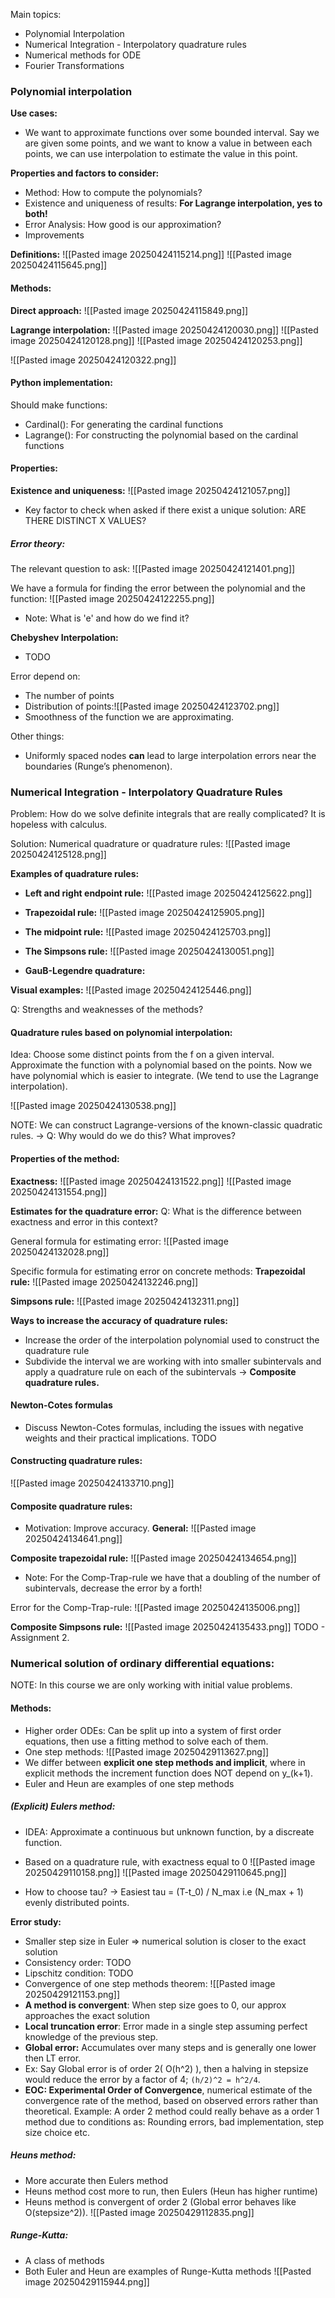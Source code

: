 
Main topics:
- Polynomial Interpolation
- Numerical Integration - Interpolatory quadrature rules 
- Numerical methods for ODE
- Fourier Transformations 


### Polynomial interpolation 
**Use cases:**
- We want to approximate functions over some bounded interval. Say we are given some points, and we want to know a value in between each points, we can use interpolation to estimate the value in this point. 

**Properties and factors to consider:**
- Method: How to compute the polynomials?
- Existence and uniqueness of results: **For Lagrange interpolation, yes to both!** 
- Error Analysis: How good is our approximation?
- Improvements 


**Definitions:**
![[Pasted image 20250424115214.png]]
![[Pasted image 20250424115645.png]]


#### Methods:
**Direct approach:**
![[Pasted image 20250424115849.png]]


**Lagrange interpolation:**
![[Pasted image 20250424120030.png]]
![[Pasted image 20250424120128.png]]
![[Pasted image 20250424120253.png]]

![[Pasted image 20250424120322.png]]


#### Python implementation:
Should make functions:
- Cardinal(): For generating the cardinal functions 
- Lagrange(): For constructing the polynomial based on the cardinal functions  

#### Properties:
**Existence and uniqueness:**
![[Pasted image 20250424121057.png]]
- Key factor to check when asked if there exist a unique solution: ARE THERE DISTINCT X VALUES? 


##### Error theory:
The relevant question to ask:
![[Pasted image 20250424121401.png]]

We have a formula for finding the error between the polynomial and the function:
![[Pasted image 20250424122255.png]]
- Note: What is 'e' and how do we find it?

**Chebyshev Interpolation:**
- TODO 

Error depend on:
- The number of points
- Distribution of points:![[Pasted image 20250424123702.png]]
- Smoothness of the function we are approximating. 

Other things:
- Uniformly spaced nodes **can** lead to large interpolation errors near the boundaries (Runge’s phenomenon).


### Numerical Integration - Interpolatory Quadrature Rules 
Problem: How do we solve definite integrals that are really complicated? It is hopeless with calculus. 

Solution: Numerical quadrature or quadrature rules:
![[Pasted image 20250424125128.png]]

**Examples of quadrature rules:**
- **Left and right endpoint rule:**
![[Pasted image 20250424125622.png]]

- **Trapezoidal rule:** 
![[Pasted image 20250424125905.png]]
- **The midpoint rule:** 
![[Pasted image 20250424125703.png]]

- **The Simpsons rule:**
![[Pasted image 20250424130051.png]]

- **GauB-Legendre quadrature:**




**Visual examples:**
![[Pasted image 20250424125446.png]]

Q: Strengths and weaknesses of the methods? 

#### Quadrature rules based on polynomial interpolation:
Idea: Choose some distinct points from the f on a given interval. Approximate the function with a polynomial based on the points. Now we have polynomial which is easier to integrate. (We tend to use the Lagrange interpolation).

![[Pasted image 20250424130538.png]]

NOTE: We can construct Lagrange-versions of the known-classic quadratic rules.
-> Q: Why would do we do this? What improves? 

#### Properties of the method:
**Exactness:**
![[Pasted image 20250424131522.png]]
![[Pasted image 20250424131554.png]]

**Estimates for the quadrature error:**
Q: What is the difference between exactness and error in this context?

General formula for estimating error:
![[Pasted image 20250424132028.png]]

Specific formula for estimating error on concrete methods:
**Trapezoidal rule:**
![[Pasted image 20250424132246.png]]

**Simpsons rule:**
![[Pasted image 20250424132311.png]]

**Ways to increase the accuracy of quadrature rules:**
- Increase the order of the interpolation polynomial used to construct the quadrature rule
- Subdivide the interval we are working with into smaller subintervals and apply a quadrature rule on each of the subintervals -> **Composite quadrature rules.**



#### Newton-Cotes formulas 
- Discuss Newton-Cotes formulas, including the issues with negative weights and their practical implications.
TODO 



#### Constructing quadrature rules:
![[Pasted image 20250424133710.png]]

#### Composite quadrature rules:
- Motivation: Improve accuracy. 
**General:**
![[Pasted image 20250424134641.png]]


**Composite trapezoidal rule:**
![[Pasted image 20250424134654.png]]
- Note: For the Comp-Trap-rule we have that a doubling of the number of subintervals, decrease the error by a forth! 

Error for the Comp-Trap-rule:
![[Pasted image 20250424135006.png]]

**Composite Simpsons rule:**
![[Pasted image 20250424135433.png]]
TODO - Assignment 2. 


### Numerical solution of ordinary differential equations:
NOTE: In this course we are only working with initial value problems.



#### Methods:
- Higher order ODEs: Can be split up into a system of first order equations, then use a fitting method to solve each of them.  
- One step methods: ![[Pasted image 20250429113627.png]]
- We differ between **explicit one step methods and implicit**, where in explicit methods the increment function does NOT depend on y_(k+1).  
- Euler and Heun are examples of one step methods



##### (Explicit) Eulers method:
- IDEA: Approximate a continuous but unknown function, by a discreate function. 
- Based on a quadrature rule, with exactness equal to 0
![[Pasted image 20250429110158.png]]
![[Pasted image 20250429110645.png]]

- How to choose tau? -> Easiest tau = (T-t_0) / N_max i.e (N_max + 1) evenly distributed points.  

**Error study:**
- Smaller step size in Euler => numerical solution is closer to the exact solution 
- Consistency order: TODO
- Lipschitz condition: TODO
- Convergence of one step methods theorem:  ![[Pasted image 20250429121153.png]]
- **A method is convergent**: When step size goes to 0, our approx approaches the exact solution
- **Local truncation error**: Error made in a single step assuming perfect knowledge of the previous step. 
- **Global error:** Accumulates over many steps and is generally one lower then LT error. 
- Ex: Say Global error is of order 2( O(h^2) ), then a  halving in stepsize would reduce the error by a factor of 4; `(h/2)^2 = h^2/4`. 
- **EOC: Experimental Order of Convergence**, numerical estimate of the convergence rate of the method, based on observed errors rather than theoretical. Example: A order 2 method could really behave as a order 1 method due to conditions as: Rounding errors, bad implementation, step size choice etc. 


##### Heuns method:
- More accurate then Eulers method 
- Heuns method cost more to run, then Eulers (Heun has higher runtime)
- Heuns method is convergent of order 2 (Global error behaves like O(stepsize^2)). 
![[Pasted image 20250429112835.png]]


##### Runge-Kutta:
- A class of methods 
- Both Euler and Heun are examples of Runge-Kutta methods 
![[Pasted image 20250429115944.png]]
